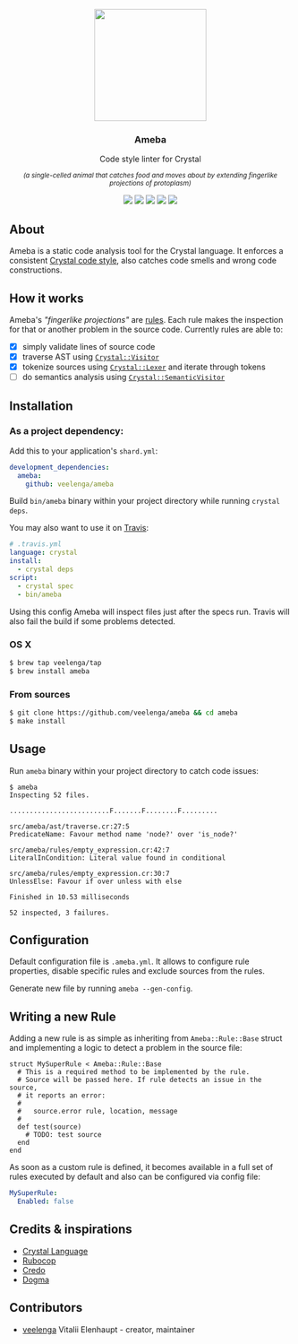 <p align="center">
  <img src="https://gitcdn.link/repo/veelenga/bin/master/ameba/logo.png" width="200">
  <h3 align="center">Ameba</h3>
  <p align="center">Code style linter for Crystal<p>
  <p align="center">
    <sup>
      <i> (a single-celled animal that catches food and moves about by extending fingerlike projections of protoplasm) </i>
    </sup>
  </p>
  <p align="center">
    <a href="https://travis-ci.org/veelenga/ameba"><img src="https://travis-ci.org/veelenga/ameba.svg?branch=master"></a>
    <a href="https://github.com/veelenga/ameba/releases"><img src="https://img.shields.io/github/release/veelenga/ameba.svg?maxAge=360"></a>
    <a href="https://shards.rocks/badge/github/veelenga/ameba"><img src="https://shards.rocks/badge/github/veelenga/ameba/status.svg"></a>
    <a href="https://github.com/veelenga/ameba/blob/master/LICENSE"><img src="https://img.shields.io/github/license/veelenga/ameba.svg"></a>
  <a href="https://gitter.im/veelenga/ameba?utm_source=badge&utm_medium=badge&utm_campaign=pr-badge"><img src="https://badges.gitter.im/veelenga/ameba.svg"></a>
  </p>
</p>

## About

Ameba is a static code analysis tool for the Crystal language.
It enforces a consistent [Crystal code style](https://crystal-lang.org/docs/conventions/coding_style.html),
also catches code smells and wrong code constructions.

## How it works

Ameba's *"fingerlike projections"* are [rules](src/ameba/rule/). Each rule makes the inspection for that or
another problem in the source code. Currently rules are able to:

- [x] simply validate lines of source code
- [x] traverse AST using [`Crystal::Visitor`](https://github.com/crystal-lang/crystal/blob/1f3e8b0e742b55c1feb5584dc932e87034365f48/src/compiler/crystal/syntax/visitor.cr)
- [x] tokenize sources using [`Crystal::Lexer`](https://github.com/crystal-lang/crystal/blob/1f3e8b0e742b55c1feb5584dc932e87034365f48/src/compiler/crystal/syntax/lexer.cr) and iterate through tokens
- [ ] do semantics analysis using [`Crystal::SemanticVisitor`](https://github.com/crystal-lang/crystal/blob/master/src/compiler/crystal/semantic/semantic_visitor.cr)

## Installation

### As a project dependency:

Add this to your application's `shard.yml`:

```yaml
development_dependencies:
  ameba:
    github: veelenga/ameba
```

Build `bin/ameba` binary within your project directory while running `crystal deps`.

You may also want to use it on [Travis](travis-ci.org):

```yaml
# .travis.yml
language: crystal
install:
  - crystal deps
script:
  - crystal spec
  - bin/ameba
```

Using this config Ameba will inspect files just after the specs run. Travis will also fail
the build if some problems detected.

### OS X

```sh
$ brew tap veelenga/tap
$ brew install ameba
```

### From sources

```sh
$ git clone https://github.com/veelenga/ameba && cd ameba
$ make install
```

## Usage

Run `ameba` binary within your project directory to catch code issues:

```
$ ameba
Inspecting 52 files.

.........................F.......F........F.........

src/ameba/ast/traverse.cr:27:5
PredicateName: Favour method name 'node?' over 'is_node?'

src/ameba/rules/empty_expression.cr:42:7
LiteralInCondition: Literal value found in conditional

src/ameba/rules/empty_expression.cr:30:7
UnlessElse: Favour if over unless with else

Finished in 10.53 milliseconds

52 inspected, 3 failures.
```

## Configuration

Default configuration file is `.ameba.yml`.
It allows to configure rule properties, disable specific rules and exclude sources from the rules.

Generate new file by running `ameba --gen-config`.

## Writing a new Rule

Adding a new rule is as simple as inheriting from `Ameba::Rule::Base` struct and implementing
a logic to detect a problem in the source file:

```crystal
struct MySuperRule < Ameba::Rule::Base
  # This is a required method to be implemented by the rule.
  # Source will be passed here. If rule detects an issue in the source,
  # it reports an error:
  #
  #   source.error rule, location, message
  #
  def test(source)
    # TODO: test source
  end
end

```

As soon as a custom rule is defined, it becomes available in a full set of rules
executed by default and also can be configured via config file:

```yaml
MySuperRule:
  Enabled: false
```

## Credits & inspirations

- [Crystal Language](crystal-lang.org)
- [Rubocop](http://rubocop.readthedocs.io/en/latest/)
- [Credo](http://credo-ci.org/)
- [Dogma](https://github.com/lpil/dogma)

## Contributors

- [veelenga](https://github.com/veelenga) Vitalii Elenhaupt - creator, maintainer
